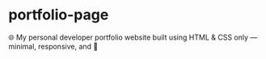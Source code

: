 # portfolio-page
🌐 My personal developer portfolio website built using HTML &amp; CSS only — minimal, responsive, and 💖
